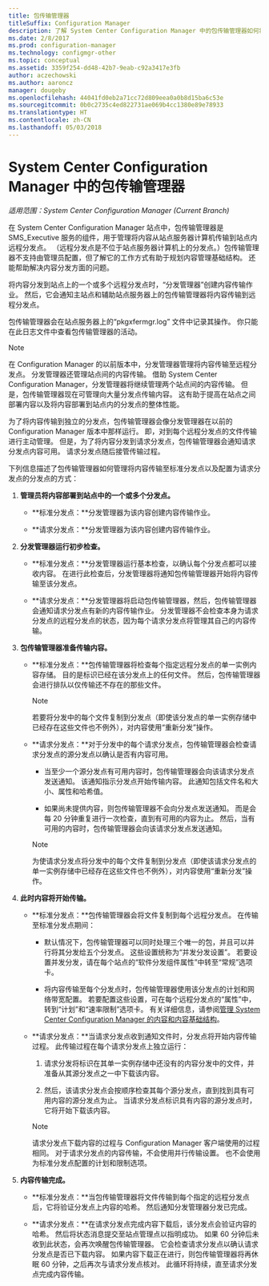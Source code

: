```yaml
---
title: 包传输管理器
titleSuffix: Configuration Manager
description: 了解 System Center Configuration Manager 中的包传输管理器如何将内容从站点服务器传输到远程分发点。
ms.date: 2/8/2017
ms.prod: configuration-manager
ms.technology: configmgr-other
ms.topic: conceptual
ms.assetid: 3359f254-dd48-42b7-9eab-c92a3417e3fb
author: aczechowski
ms.author: aaroncz
manager: dougeby
ms.openlocfilehash: 44041fd0eb2a71cc72d809eea0a0b8d15ba6c53e
ms.sourcegitcommit: 0b0c2735c4ed822731ae069b4cc1380e89e78933
ms.translationtype: HT
ms.contentlocale: zh-CN
ms.lasthandoff: 05/03/2018
---
```

# <a name="package-transfer-manager-in-system-center-configuration-manager"></a>System Center Configuration Manager 中的包传输管理器

*适用范围：System Center Configuration Manager (Current Branch)*

在 System Center Configuration Manager 站点中，包传输管理器是 SMS_Executive 服务的组件，用于管理将内容从站点服务器计算机传输到站点内远程分发点。 （远程分发点是不位于站点服务器计算机上的分发点。）包传输管理器不支持由管理员配置，但了解它的工作方式有助于规划内容管理基础结构。 还能帮助解决内容分发方面的问题。


将内容分发到站点上的一个或多个远程分发点时，“分发管理器”创建内容传输作业。 然后，它会通知主站点和辅助站点服务器上的包传输管理器将内容传输到远程分发点。

 包传输管理器会在站点服务器上的“pkgxfermgr.log”  文件中记录其操作。 你只能在此日志文件中查看包传输管理器的活动。  

> [!NOTE]  
>  在 Configuration Manager 的以前版本中，分发管理器管理将内容传输至远程分发点。 分发管理器还管理站点间的内容传输。 借助 System Center Configuration Manager，分发管理器将继续管理两个站点间的内容传输。 但是，包传输管理器现在可管理向大量分发点传输内容。 这有助于提高在站点之间部署内容以及将内容部署到站点内的分发点的整体性能。  

为了将内容传输到独立的分发点，包传输管理器会像分发管理器在以前的 Configuration Manager 版本中那样运行。 即，对到每个远程分发点的文件传输进行主动管理。 但是，为了将内容分发到请求分发点，包传输管理器会通知请求分发点内容可用。 请求分发点随后接管传输过程。  

下列信息描述了包传输管理器如何管理将内容传输至标准分发点以及配置为请求分发点的分发点的方式：
1.  **管理员将内容部署到站点中的一个或多个分发点。**  

    -   **标准分发点：**分发管理器为该内容创建内容传输作业。  

    -   **请求分发点：**分发管理器为该内容创建内容传输作业。  

2.  **分发管理器运行初步检查。**  

    -   **标准分发点：**分发管理器运行基本检查，以确认每个分发点都可以接收内容。 在进行此检查后，分发管理器将通知包传输管理器开始将内容传输至该分发点。  

    -   **请求分发点：**分发管理器将启动包传输管理器，然后，包传输管理器会通知请求分发点有新的内容传输作业。 分发管理器不会检查本身为请求分发点的远程分发点的状态，因为每个请求分发点将管理其自己的内容传输。  

3.  **包传输管理器准备传输内容。**  

    -   **标准分发点：**包传输管理器将检查每个指定远程分发点的单一实例内容存储。 目的是标识已经在该分发点上的任何文件。 然后，包传输管理器会进行排队以仅传输还不存在的那些文件。  

        > [!NOTE]  
        >  若要将分发中的每个文件复制到分发点（即使该分发点的单一实例存储中已经存在这些文件也不例外），对内容使用“重新分发”操作。  

    -   **请求分发点：**对于分发中的每个请求分发点，包传输管理器会检查请求分发点的源分发点以确认是否有内容可用。  

        -   当至少一个源分发点有可用内容时，包传输管理器会向该请求分发点发送通知。 该通知指示分发点开始传输内容。 此通知包括文件名和大小、属性和哈希值。  

        -   如果尚未提供内容，则包传输管理器不会向分发点发送通知。 而是会每 20 分钟重复进行一次检查，直到有可用的内容为止。 然后，当有可用的内容时，包传输管理器会向该请求分发点发送通知。  

        > [!NOTE]  
        >  为使请求分发点将分发中的每个文件复制到分发点（即使该请求分发点的单一实例存储中已经存在这些文件也不例外），对内容使用“重新分发”操作。  

4.  **此时内容将开始传输。**  

    -   **标准分发点：**包传输管理器会将文件复制到每个远程分发点。 在传输至标准分发点期间：  

        -   默认情况下，包传输管理器可以同时处理三个唯一的包，并且可以并行将其分发给五个分发点。 这些设置统称为“并发分发设置”。 若要设置并发分发，请在每个站点的“软件分发组件属性”中转至“常规”选项卡。  

        -   将内容传输至每个分发点时，包传输管理器使用该分发点的计划和网络带宽配置。 若要配置这些设置，可在每个远程分发点的“属性”中，转到“计划”和“速率限制”选项卡。 有关详细信息，请参阅[管理 System Center Configuration Manager 的内容和内容基础结构](../../../core/servers/deploy/configure/manage-content-and-content-infrastructure.md)。  

    -   **请求分发点：**当请求分发点收到通知文件时，分发点将开始内容传输过程。 此传输过程在每个请求分发点上独立运行：  

        1.   请求分发将标识在其单一实例存储中还没有的内容分发中的文件，并准备从其源分发点之一中下载该内容。  

        2.   然后，该请求分发点会按顺序检查其每个源分发点，直到找到具有可用内容的源分发点为止。 当请求分发点标识具有内容的源分发点时，它将开始下载该内容。  

        > [!NOTE]  
        >  请求分发点下载内容的过程与 Configuration Manager 客户端使用的过程相同。 对于请求分发点的内容传输，不会使用并行传输设置。 也不会使用为标准分发点配置的计划和限制选项。  

5.  **内容传输完成。**  

    -   **标准分发点：**当包传输管理器将文件传输到每个指定的远程分发点后，它将验证分发点上内容的哈希。 然后通知分发管理器分发已完成。  

    -   **请求分发点：**在请求分发点完成内容下载后，该分发点会验证内容的哈希。 然后将状态消息提交至站点管理点以指明成功。 如果 60 分钟后未收到此状态，会再次唤醒包传输管理器。 它会检查请求分发点以确认请求分发点是否已下载内容。 如果内容下载正在进行，则包传输管理器将再休眠 60 分钟，之后再次与请求分发点核对。 此循环将持续，直至请求分发点完成内容传输。  
